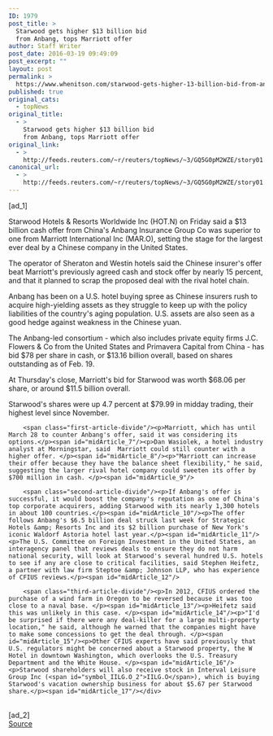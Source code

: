 ```yaml
---
ID: 1979
post_title: >
  Starwood gets higher $13 billion bid
  from Anbang, tops Marriott offer
author: Staff Writer
post_date: 2016-03-19 09:49:09
post_excerpt: ""
layout: post
permalink: >
  https://www.whenitson.com/starwood-gets-higher-13-billion-bid-from-anbang-tops-marriott-offer/
published: true
original_cats:
  - topNews
original_title:
  - >
    Starwood gets higher $13 billion bid
    from Anbang, tops Marriott offer
original_link:
  - >
    http://feeds.reuters.com/~r/reuters/topNews/~3/GQ5G0pM2WZE/story01.htm
canonical_url:
  - >
    http://feeds.reuters.com/~r/reuters/topNews/~3/GQ5G0pM2WZE/story01.htm
---
```

 [ad_1]
<br><div id="articleText">
<span id="midArticle_start"/>

<span id="midArticle_0"/><span class="focusParagraph" readability="5"><p><span class="articleLocatio&lt;/span&gt;n">Starwood Hotels &amp; Resorts Worldwide Inc (<span id="symbol_HOT.N_0">HOT.N</span>) on Friday said  a $13 billion cash offer from China's Anbang Insurance Group Co was superior to one from Marriott International Inc (<span id="symbol_MAR.O_1">MAR.O</span>), setting the stage for the largest ever deal by a Chinese company in the United States.</span></p></span><span id="midArticle_1"/><p>The operator of Sheraton and Westin hotels said the Chinese insurer's offer beat Marriott's previously agreed cash and stock offer by nearly 15 percent, and that it planned to scrap the proposed deal with the rival hotel chain.</p><span id="midArticle_2"/><p>Anbang has been on a U.S. hotel buying spree as Chinese insurers rush to acquire high-yielding assets as they struggle to keep up with the policy liabilities of the country's aging population. U.S. assets are also seen as a good hedge against weakness in the Chinese yuan.</p><span id="midArticle_3"/><p>The Anbang-led consortium - which also includes private equity firms J.C. Flowers &amp; Co from the United States and Primavera Capital from China - has bid $78 per share in cash, or $13.16 billion overall, based on shares outstanding as of Feb. 19. </p><span id="midArticle_4"/><p>At Thursday's close, Marriott's bid for Starwood was worth $68.06 per share, or around $11.5 billion overall.</p><span id="midArticle_5"/><p>Starwood's shares were up 4.7 percent at $79.99 in midday trading, their highest level since November.</p><span id="midArticle_6"/>
        
        <span class="first-article-divide"/><p>Marriott, which has until March 28 to counter Anbang's offer, said it was considering its options.</p><span id="midArticle_7"/><p>Dan Wasiolek, a hotel industry analyst at Morningstar, said  Marriott could still counter with a higher offer. </p><span id="midArticle_8"/><p>"Marriott can increase their offer because they have the balance sheet flexibility," he said, suggesting the larger rival hotel company could sweeten its offer by $700 million in cash. </p><span id="midArticle_9"/>
        
        <span class="second-article-divide"/><p>If Anbang's offer is successful, it would boost the company's reputation as one of China's top corporate acquirers, adding Starwood with its nearly 1,300 hotels in about 100 countries.</p><span id="midArticle_10"/><p>The offer follows Anbang's $6.5 billion deal struck last week for Strategic Hotels &amp; Resorts Inc and its $2 billion purchase of New York's iconic Waldorf Astoria hotel last year.</p><span id="midArticle_11"/><p>The U.S. Committee on Foreign Investment in the United States, an interagency panel that reviews deals to ensure they do not harm national security, will look at Starwood's several hundred U.S. hotels to see if any are close to critical facilities, said Stephen Heifetz, a partner with law firm Steptoe &amp; Johnson LLP, who has experience of CFIUS reviews.</p><span id="midArticle_12"/>
        
        <span class="third-article-divide"/><p>In 2012, CFIUS ordered the purchase of a wind farm in Oregon to be reversed because it was too close to a naval base. </p><span id="midArticle_13"/><p>Heifetz said this was unlikely in this case. </p><span id="midArticle_14"/><p>"I'd be surprised if there were any deal-killer for a large multi-property location," he said, although he warned that the companies might have to make some concessions to get the deal through. </p><span id="midArticle_15"/><p>Other CFIUS experts have said previously that U.S. regulators might be concerned about a Starwood property, the W Hotel in downtown Washington, which overlooks the U.S. Treasury Department and the White House. </p><span id="midArticle_16"/><p>Starwood shareholders will also receive stock in Interval Leisure Group Inc (<span id="symbol_IILG.O_2">IILG.O</span>), which is buying Starwood's vacation ownership business for about $5.67 per Starwood share.</p><span id="midArticle_17"/></div>
<br>[ad_2]
<br><a href="http://feeds.reuters.com/~r/reuters/topNews/~3/GQ5G0pM2WZE/story01.htm">Source </a>